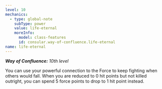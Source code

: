 ```yaml
---
level: 10
mechanics:
  - type: global-note
    subType: power
    value: life-eternal
    moreInfo:
      model: class-features
      id: consular.way-of-confluence.life-eternal
name: life-eternal
---
```

_**Way of Confluence:** 10th level_
You can use your powerful connection to the Force to keep fighting when others would fall. When you are reduced to 0 hit points but not killed outright, you can spend 5 force points to drop to 1 hit point instead. 